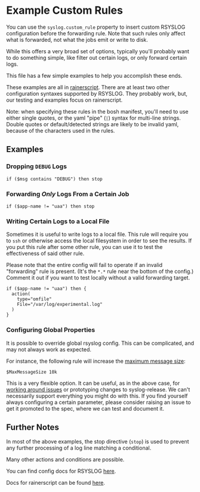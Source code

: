 # Example Custom Rules
You can use the `syslog.custom_rule` property
to insert custom RSYSLOG configuration
before the forwarding rule.
Note that such rules only affect
what is forwarded,
not what the jobs emit
or write to disk.

While this offers a very broad set of options,
typically you'll probably want
to do something simple,
like filter out certain logs,
or only forward certain logs.

This file has a few simple examples
to help you accomplish these ends.

These examples are all in [rainerscript][rainerscript-docs].
There are at least two
other configuration syntaxes supported by RSYSLOG.
They probably work, but,
our testing and examples focus on rainerscript.

Note: when specifying these rules
in the bosh manifest, you'll need to use either single quotes,
or the yaml "pipe" (`|`) syntax for multi-line strings.
Double quotes or default/detected strings are likely to be invalid yaml,
because of the characters used in the rules.

## Examples
### Dropping `DEBUG` Logs
```
if ($msg contains "DEBUG") then stop
```

### Forwarding _Only_ Logs From a Certain Job
```
if ($app-name != "uaa") then stop
```

### Writing Certain Logs to a Local File
Sometimes it is useful to write logs
to a local file.
This rule will require you to `ssh`
or otherwise access the local filesystem
in order to see the results.
If you put this rule after
some other rule, you can use it to test
the effectiveness of said other rule.

Please note that the entire config
will fail to operate
if an invalid "forwarding" rule is present.
(It's the `*.*` rule near the bottom of the config.)
Comment it out if you want to test locally
without a valid forwarding target.

```
if ($app-name != "uaa") then {
  action(
    type="omfile"
    File="/var/log/experimental.log"
  )
}
```

### Configuring Global Properties
It is possible to override global rsyslog config.
This can be complicated, and may not always work as expected.

For instance, the following rule will increase the [maximum message size][global-config-doc]:
```
$MaxMessageSize 10k
```
This is a very flexible option.
It can be useful, as in the above case,
for [working around issues][blackbox-trunc-issue]
or prototyping changes to syslog-release.
We can't necessarily support everything you might do with this.
If you find yourself always configuring a certain parameter,
please consider raising an issue to get it promoted to the spec,
where we can test and document it.

## Further Notes
In most of the above examples,
the stop directive (`stop`)
is used to prevent any further processing
of a log line matching a conditional.

Many other actions and conditions are possible.

You can find config docs for RSYSLOG [here][rsyslog-config-docs].

Docs for rainerscript can be found [here][rainerscript-docs].

[rainerscript-docs]: http://www.rsyslog.com/doc/v8-stable/rainerscript/index.html
[rsyslog-config-docs]: http://www.rsyslog.com/doc/v8-stable/configuration/basic_structure.html
[global-config-doc]: https://www.rsyslog.com/doc/v8-stable/configuration/global/index.html
[blackbox-trunc-issue]: https://github.com/cloudfoundry/syslog-release/issues/37
